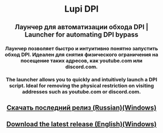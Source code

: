 <h1 align="center">Lupi DPI</h1>
<h2 align="center">Лаунчер для автоматизации обхода DPI | Launcher for automating DPI bypass</h2>
<h3 align="center">Лаунчер позволяет быстро и интуитивно понятно запустить обход DPI. Идеален для снятия физического ограничения на посещение таких адресов, как youtube.com или discord.com.</h3>
<h3 align="center">The launcher allows you to quickly and intuitively launch a DPI script. Ideal for removing the physical restriction on visiting addresses such as youtube.com or discord.com.</h3>
<h2 align="center"><a href="https://github.com/0netervezer0/Lupi-DPI/releases/tag/1.3">Скачать последний релиз (Russian)(Windows)</a></h2>
<h2 align="center"><a href="https://github.com/0netervezer0/Lupi-DPI/releases/tag/1.3.1-(ENG)">Download the latest release (English)(Windows)</a></h2>
